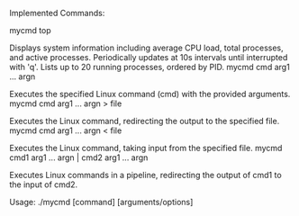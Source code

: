 Implemented Commands:

mycmd top

Displays system information including average CPU load, total processes, and active processes.
Periodically updates at 10s intervals until interrupted with 'q'.
Lists up to 20 running processes, ordered by PID.
mycmd cmd arg1 ... argn

Executes the specified Linux command (cmd) with the provided arguments.
mycmd cmd arg1 ... argn > file

Executes the Linux command, redirecting the output to the specified file.
mycmd cmd arg1 ... argn < file

Executes the Linux command, taking input from the specified file.
mycmd cmd1 arg1 ... argn | cmd2 arg1 ... argn

Executes Linux commands in a pipeline, redirecting the output of cmd1 to the input of cmd2.

Usage:
./mycmd [command] [arguments/options]
